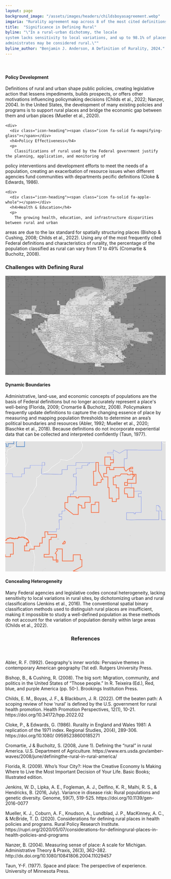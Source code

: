 ```yaml
---
layout: page
background_image: "/assets/images/headers/childsboyasagreement.webp"
imgaria: "Rurality agreement map across 8 of the most cited definitions"
title:  "Significance in Defining Rural"
byline: "\"In a rural-urban dichotomy, the locale
system lacks sensitivity to local variations, and up to 98.1% of places an urban school district
administrates may be considered rural.\""
byline_author: "Benjamin J. Anderson, A Definition of Rurality, 2024."
---
```


<section class="infopanelgroup">
  <header></header>
  <div class="grid">
    <div>
      <div class="icon-heading"><span class="icon fa-solid fa-file-pen"></span></div>
      <h4>Policy Development</h4>
      <p>
        Definitions of rural and urban shape public policies, creating legislative action that
lessens impediments, builds prospects, or offers other motivations influencing policymaking
decisions (Childs et al., 2022; Nanzer, 2004). In the United States, the development of many existing policies and programs is to support rural places and bridge the economic gap between them and urban places (Mueller et al., 2020).
      </p>
    </div>

    <div>
      <div class="icon-heading"><span class="icon fa-solid fa-magnifying-glass"></span></div>
      <h4>Policy Effectiveness</h4>
      <p>
        Classifications of rural used by the Federal government justify the planning, application, and monitoring of
policy interventions and development efforts to meet the needs of a population, creating an
exacerbation of resource issues when different agencies fund communities with departments pecific definitions (Cloke & Edwards, 1986).
      </p>
    </div>

    <div>
      <div class="icon-heading"><span class="icon fa-solid fa-apple-whole"></span></div>
      <h4>Health & Education</h4>
      <p>
        The growing health, education, and infrastructure disparities between rural and urban
areas are due to the lax standard for spatially structuring places (Bishop & Cushing, 2008; Childs
et al., 2022). Using any of the most frequently cited Federal definitions and
characteristics of rurality, the percentage of the population classified as rural can vary from 17 to
49% (Cromartie & Bucholtz, 2008).
      </p>
    </div>
  </div>
</section>

<section class="stripe">
  <h3>Challenges with Defining Rural</h3>
</section>


<section class="infopanelgroup">
  <div class="grid">
    <div>
      <div class="icon-heading">
        <img class="circle medium" src="/assets/images/circles/localnumbers.webp" />
      </div>
      <h4>Dynamic Boundaries</h4>
      <p>
        Administrative, land-use, and economic concepts of populations are the basis of Federal definitions but no longer accurately represent a place's well-being (Florida, 2009; Cromartie & Bucholtz, 2008). Policymakers frequently update
definitions to capture the changing essence of place by measuring and mapping population
thresholds to determine an area’s political boundaries and resources (Abler, 1992; Mueller et al.,
2020; Blaschke et al., 2018). Because definitions do not incorporate experiential data that can be
collected and interpreted confidently (Taun, 1977). 
      </p>
    </div>
    <div>
      <div class="icon-heading">
        <img class="circle medium" src="/assets/images/circles/districtgroups.webp" />
      </div>
      <h4>Concealing Heterogeneity</h4>
      <p>
        Many Federal agencies and legislative codes conceal heterogeneity, lacking sensitivity to
local variations in rural sites, by dichotomizing urban and rural classifications (Jenkins et al.,
2016). The conventional spatial binary classification methods used to distinguish rural places are
insufficient, making it impossible to study a well-defined population as these methods do not
account for the variation of population density within large areas (Childs et al., 2022).
      </p>
    </div>
  </div>
</section>

<section class="references">
  <header>
    <h3>References</h3>
  </header>
  <div>
    <p>Abler, R. F. (1992). Geography's inner worlds: Pervasive themes in contemporary American
geography (1st ed). Rutgers University Press.</p>
    <p>Bishop, B., & Cushing, R. (2008). The big sort: Migration, community, and politics in the United
States of “Those people.” In R. Teixeira (Ed.), Red, blue, and purple America (pp. 50-).
Brookings Institution Press.</p>
    <p>Childs, E. M., Boyas, J. F., & Blackburn, J. R. (2022). Off the beaten path: A scoping review of
how ‘rural’ is defined by the U.S. government for rural health promotion. Health
Promotion Perspectives, 12(1), 10-21. https://doi.org/10.34172/hpp.2022.02</p>
    <p>Cloke, P., & Edwards, G. (1986). Rurality in England and Wales 1981: A replication of the
1971 index. Regional Studies, 20(4), 289-306. https://doi.org/10.1080/
09595238600185271</p>
    <p>Cromartie, J & Bucholtz, S. (2008, June 1). Defining the “rural” in rural America. U.S.
Department of Agriculture. https://www.ers.usda.gov/amber-waves/2008/june/definingthe-rural-in-rural-america/</p>
    <p>Florida, R. (2009). Who’s Your City?: How the Creative Economy Is Making Where to Live the
Most Important Decision of Your Life. Basic Books; Illustrated edition.</p>
    <p>Jenkins, W. D., Lipka, A. E., Fogleman, A. J., Delfino, K. R., Malhi, R. S., & Hendricks, B.
(2016, July). Variance in disease risk: Rural populations and genetic diversity. Genome,
59(7), 519-525. https://doi.org/10.1139/gen-2016-0077</p>
    <p>Mueller, K. J., Coburn, A. F., Knudson, A., Lundblad, J. P., MacKinney, A. C., & McBride, T.
D. (2020). Considerations for defining rural places in health policies and programs.
Rural Policy Research Institute. https://rupri.org/2020/05/07/considerations-for-definingrural-places-in-health-policies-and-programs</p>
    <p>Nanzer, B. (2004). Measuring sense of place: A scale for Michigan. Administrative Theory &
Praxis, 26(3), 362–382. http://dx.doi.org/10.1080/10841806.2004.11029457</p>
    <p>Taun, Y-F. (1977). Space and place: The perspective of experience. University of Minnesota
Press.</p>
  </div>
</section>